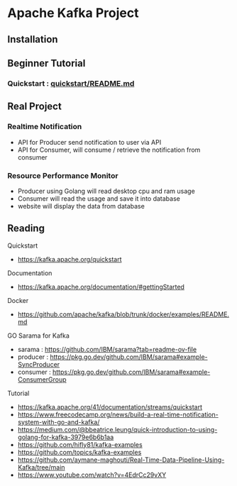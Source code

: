 # Apache Kafka Project

## Installation


## Beginner Tutorial
### Quickstart : [quickstart/README.md](quickstart/README.md)

## Real Project

### Realtime Notification
- API for Producer send notification to user via API
- API for Consumer, will consume / retrieve the notification from consumer


### Resource Performance Monitor
- Producer using Golang will read desktop cpu and ram usage
- Consumer will read the usage and save it into database
- website will display the data from database 


## Reading

Quickstart
- https://kafka.apache.org/quickstart

Documentation
- https://kafka.apache.org/documentation/#gettingStarted

Docker
- https://github.com/apache/kafka/blob/trunk/docker/examples/README.md

GO Sarama for Kafka
- sarama : https://github.com/IBM/sarama?tab=readme-ov-file
- producer : https://pkg.go.dev/github.com/IBM/sarama#example-SyncProducer
- consumer :  https://pkg.go.dev/github.com/IBM/sarama#example-ConsumerGroup

Tutorial
- https://kafka.apache.org/41/documentation/streams/quickstart
- https://www.freecodecamp.org/news/build-a-real-time-notification-system-with-go-and-kafka/
- https://medium.com/@bbeatrice.leung/quick-introduction-to-using-golang-for-kafka-3979e6b6b1aa
- https://github.com/hifly81/kafka-examples
- https://github.com/topics/kafka-examples
- https://github.com/aymane-maghouti/Real-Time-Data-Pipeline-Using-Kafka/tree/main
- https://www.youtube.com/watch?v=4EdrCc29vXY